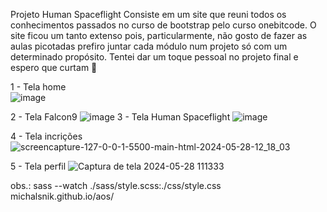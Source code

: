 
Projeto Human Spaceflight
Consiste em um site que reuni todos os conhecimentos passados no curso de bootstrap pelo curso onebitcode. O site ficou um tanto extenso pois, particularmente, não gosto de fazer as aulas picotadas prefiro juntar cada módulo num projeto só com um determinado propósito. 
Tentei dar um toque pessoal no projeto final e espero que curtam 🤟



1 - Tela home                                                                                                                                                                         
![image](https://github.com/sarahjanne/projeto_onebitcode/assets/80927804/8b14c277-74d4-428d-a918-248d722a3d3e)    

 2 - Tela Falcon9 
 ![image](https://github.com/sarahjanne/projeto_onebitcode/assets/80927804/9278cdfa-5d83-495b-bb87-4e5bc1472f15)
 3 - Tela Human Spaceflight
  ![image](https://github.com/sarahjanne/projeto_onebitcode/assets/80927804/5b6388e1-cd5d-498f-9971-1e19bbb494f5)

4 - Tela  incrições  ![screencapture-127-0-0-1-5500-main-html-2024-05-28-12_18_03](https://github.com/sarahjanne/projeto_onebitcode/assets/80927804/13d982d5-5d2f-4115-a156-3707a414cda8)

5 - Tela perfil 
![Captura de tela 2024-05-28 111333](https://github.com/sarahjanne/projeto_onebitcode/assets/80927804/b89bf386-28e5-4352-81db-79f87634f9e1)







obs.:
sass --watch ./sass/style.scss:./css/style.css     
           michalsnik.github.io/aos/



